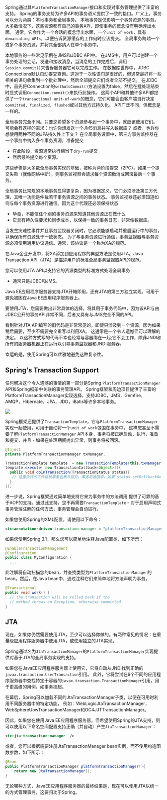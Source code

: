 Spring通过其`PlatformTransactionManager`接口和实现对事务管理提供了丰富的支持。
Spring的事务支持为许多API的事务语义提供了一致的接口。广义上，事务可以分为两类：本地事务和全局事务。
本地事务是仅影响一个事务资源的事务。 大多数情况下，这些资源都有自己的事务API，即使事务的概念没有明确浮出水面。
通常，它会作为一个会话的概念浮出水面，一个`unit of work`，具有`demarcating APIs`，以便告诉资源缓存的工作何时应该提交。
全局事务跨越一个或多个事务资源，并将其全部纳入在单个事务中。

本地事务的一些常见示例在JMS和JDBC API中。
在JMS中，用户可以创建一个事务处理的会话，发送和接收消息，当消息的工作完成后，调用`Session.commit()`来告诉服务器它可以完成工作。
在数据库世界中，JDBC Connections默认自动提交查询。这对于一次性语句是很好的，但通常最好将一些相关的语句收集到一个批处理中，然后全部提交它们或者全部不提交。
在JDBC中，首先将Connection的`setAutoCommit()`方法设置为false，然后在批处理结束时显式调用`Connection.commit()`来执行此操作。
这两个API和其他许多API都提供了一个`transactional unit-of-work`的概念，它们可能会由客户端自行决定`committed, finalized, flushed`或以其他方式持久化。
API广泛不同，但概念是一样的。

全局事务完全不同。只要您希望多个资源参与到一个事务中，就应该使用它们。
可能会有这样的需求：也许你想发送一个JMS消息并写入数据库？ 或者，也许你想使用两种不同的JPA持久性上下文？ 
在全局事务设置中，第三方事务监控器在一个事务中纳入多个事务资源，准备提交
- 在此阶段，资源通常执行相当于`dry-run`提交
- 然后最终提交每个资源。

这些步骤是大多数全局事务实现的基础，被称为两阶段提交（2PC）。如果一个提交失败（就像网络中断），则事务监视器会请求每个资源撤消或回滚最后一个事务。

全局事务比常规的本地事务显得更复杂，因为根据定义，它们必须涉及第三方代理，其唯一功能是仲裁若干事务资源之间的事务状态。
事务监视器还必须知道如何与每个事务资源进行通信。因为这个代理还必须保持状态 
- 毕竟，不能信任个别的事务资源来知道其他资源正在做什么
- 它具有持久性要求和同步成本，以保持一致的事务日志，非常像数据库。

当发生灾难性事件并且事务监视器关闭时，它必须能够启动并重启运行中的事务，以确保所有资源处于一致状态。
为了与事务资源进行通信，事务监视器与事务资源必须使用通用协议通信。通常，该协议是一个称为XA的规范。

在Java企业开发中，将XA添加到应用程序的典型方法是使用JTA。Java Transaction API（JTA）是描述用户的标准全局事务监视器API的规范。

您可以使用JTA API以支持它的资源类型的标准方式处理全局事务 
- 通常只是JDBC和JMS。

Java EE应用程序服务器支持JTA开箱即用，还有JTA的第三方独立实现，可用于避免被困在Java EE应用程序服务器上。

要使用JTA，您需要做出非常具体的选择，将其用于事务代码中，因为该API与由JDBC公开的事务API非常不同，后者又具有与JMS完全不同的API。

看到针对JTA API编写的旧代码是非常常见的，即使只涉及到一个资源，因为如果稍后需要，至少不需要完全重写以利用XA。
这通常是一个令人遗憾但可以理解的决定。
以这种方式写的代码不幸也经常与容器绑在一起;它不会工作，除非JNDI和所有的服务器机器正在运行以引导事务监视器和JNDI服务器。

幸运的是，使用Spring可以优雅地避免这种复杂性。

## Spring's Transaction Support

任何解决这个令人遗憾的事情的第一部分是Spring `PlatformTransactionManager` API和Spring框架中关联的事务管理API。
Spring框架和周边项目提供了丰富的PlatformTransactionManager实现选择，支持JDBC，JMS，Gemfire，AMQP，Hibernate，JPA，JDO，iBatis等许多本地事务。

![](./images/TransactionClassHierarchy.png)

Spring框架还提供了`TransactionTemplate`，它与`PlatformTransactionManager`实现一起使用，可用于自动将一个`unit of work`包围在事务中，
这样您甚至不需要了解`PlatformTransactionManager` API本身，事务将被正确启动，执行，准备和提交，并且 - 如果在处理期间抛出异常，则事务将被回滚。

```java
@Inject
private PlatformTransactionManager txManager; 

TransactionTemplate template  = new TransactionTemplate(this.txManager); 
template.execute( new TransactionCallback<Object>(){ 
  public void doInTransaction(TransactionStatus status){ 
   // 这里执行的工作将被事务包裹并提交。事务将被回滚，如果`status.setRollbackOnly(true)`被调用或抛出异常
  } 
});
```

进一步说，Spring框架通过简单地支持它来为事务中的方法调用
提供了可靠的基于AOP的支持。通过此支持，您不再需要`TransactionTemplate` - 对于启用声明式事务管理注解的任何方法，事务管理会自动进行。

如果您使用Spring的XML配置，请使用以下命令：

```xml
<tx:annotation-driven transaction-manager = "platformTransactionManagerReference"/>
```

如果您使用Spring 3.1，那么您可以简单地注释Java配置类，如下所示：

```java
@EnableTransactionManagement
@Configuration 
public class MyConfiguration { 
  ... 
```

此注解将自动扫描您的bean，并查找类型为`PlatformTransactionManager`的bean。然后，在Java bean中，通过注释它们来简单地将方法声明为事务。

```java
@Transactional
public void work() { 
  // the transaction will be rolled back if the 
  // method throws an Exception, otherwise committed
}
```

## JTA

现在，如果你仍然需要使用JTA，至少可以选择你做的。有两种常见的情况：在重量级应用程序服务器中使用JTA，或使用独立的JTA实现。

Spring通过名为`JtaTransactionManager`的`PlatformTransactionManager`实现提供对基于JTA的全局事务实现的支持。

如果您在JavaEE应用程序服务器上使用它，它将自动从JNDI找到正确的`javax.transaction.UserTransaction`引用。
此外，它将尝试在9个不同的应用程序服务器中查找特定于容器的`javax.transaction.TransactionManager`引用，用于更高级的用例，如事务挂起。

在幕后，Spring可以加载不同的JtaTransactionManager子类，以便在可用时利用不同服务器中的特定功能，
例如：WebLogicJtaTransactionManager，WebSphereUowTransactionManager和OC4JJTTransactionManager。

因此，如果您在使用Java EE应用程序服务器，但希望使用Spring的JTA支持，则可以使用以下命名空间配置支持正确（并自动）产生`JtaTransactionManager`：

```xml
<tx:jta-transaction-manager  />
```

或者，您可以根据需要注册JtaTransactionManager bean实例，而不使用构造函数参数，如下所示：

```java
@Bean
public PlatformTransactionManager platformTransactionManager(){ 
    return new JtaTransactionManager();
}
```

无论哪种方式，JavaEE应用程序服务器的最终结果是，现在可以使用JTA以统一的方式管理事务，这要归功于Spring。
